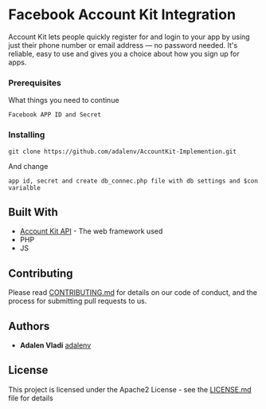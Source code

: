 # Facebook Account Kit Integration

Account Kit lets people quickly register for and login to your app by using just their phone number or email address — no password needed. It's reliable, easy to use and gives you a choice about how you sign up for apps.

### Prerequisites

What things you need to continue

```
Facebook APP ID and Secret
```

### Installing


```
git clone https://github.com/adalenv/AccountKit-Implemention.git
```

And change

```
app id, secret and create db_connec.php file with db settings and $con varialble
```

## Built With

* [Account Kit API](https://developers.facebook.com/docs/accountkit) - The web framework used
* PHP 
* JS   

## Contributing

Please read [CONTRIBUTING.md](https://gist.github.com/PurpleBooth/b24679402957c63ec426) for details on our code of conduct, and the process for submitting pull requests to us.


## Authors

* **Adalen Vladi**  [adalenv](https://github.com/adalenv)


## License

This project is licensed under the Apache2 License - see the [LICENSE.md](LICENSE.md) file for details

